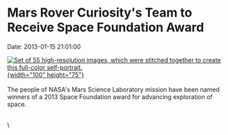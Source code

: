 Mars Rover Curiosity\'s Team to Receive Space Foundation Award
==============================================================

Date: 2013-01-15 21:01:00

[![Set of 55 high-resolution images, which were stitched together to
create this full-color
self-portrait.](http://www.jpl.nasa.gov/images/msl/20121101/pia16239-th.jpg){width="100"
height="75"}](http://www.jpl.nasa.gov/news/news.cfm?release=2013-021&rn=news.xml&rst=3656)\
\
The people of NASA\'s Mars Science Laboratory mission have been named
winners of a 2013 Space Foundation award for advancing exploration of
space.

\
\
